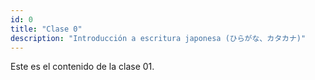 ```yaml
---
id: 0
title: "Clase 0"
description: "Introducción a escritura japonesa (ひらがな、カタカナ)"
---
```

Este es el contenido de la clase 01.
